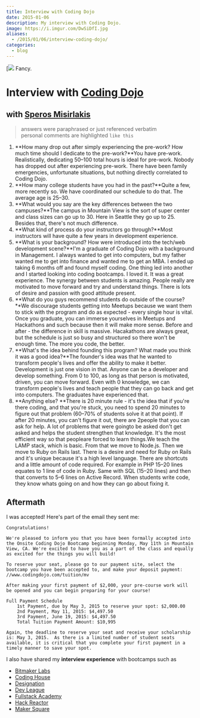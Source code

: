 ```yaml
---
title: Interview with Coding Dojo
date: 2015-01-06
description: My interview with Coding Dojo.
image: https://i.imgur.com/DwSiDfI.jpg
aliases:
  - /2015/01/06/interview-coding-dojo/
categories:
  - blog
---
```


[![](https://jlau-bucket-1.s3.amazonaws.com/uploads/topic/image/5/coding_dojo.png) Fancy.

# Interview with [Coding Dojo](https://www.codingdojo.com)

## with [Speros Misirlakis](https://www.linkedin.com/pub/speros-misirlakis/28/743/384)

> answers were paraphrased or just referenced verbatim\
> personal comments are highlighted `like this`

1.  **How many drop out after simply experiencing the pre-work? How much time should I dedicate to the pre-work?**You have pre-work. Realistically, dedicating 50–100 total hours is ideal for pre-work. Nobody has dropped out after experiencing pre-work. There have been family emergencies, unfortunate situations, but nothing directly correlated to Coding Dojo.
2.  **How many college students have you had in the past?**Quite a few, more recently so. We have coordinated our schedule to do that. The average age is 25–30.
3.  **What would you say are the key differences between the two campuses?**The campus in Mountain View is the sort of super center and class sizes can go up to 30. Here in Seattle they go up to 25. Besides that, there's not much difference.
4.  **What kind of process do your instructors go through?**Most instructors will have quite a few years in development experience.
5.  **What is your background? How were introduced into the tech/web development scene?**I'm a graduate of Coding Dojo with a background in Management. I always wanted to get into computers, but my father wanted me to get into finance and wanted me to get an MBA. I ended up taking 6 months off and found myself coding. One thing led into another and I started looking into coding bootcamps. I loved it. It was a great experience. The synergy between students is amazing. People really are motivated to move forward and try and understand things. There is lots of desire and passion with good attitude present.
6.  **What do you guys recommend students do outside of the course?**We discourage students getting into Meetups because we want them to stick with the program and do as expected - every single hour is vital. Once you graduate, you can immerse yourselves in Meetups and Hackathons and such because then it will make more sense. Before and after - the difference in skill is massive. Hacakathons are always great, but the schedule is just so busy and structured so there won't be enough time. The more you code, the better.
7.  **What's the idea behind founding this program? What made you think it was a good idea?**The founder's idea was that he wanted to transform people's lives and offer the ability to make it better. Development is just one vision in that. Anyone can be a developer and develop something. From 0 to 100, as long as that person is motivated, driven, you can move forward. Even with 0 knowledge, we can transform people's lives and teach people that they can go back and get into computers. The graduates have experienced that.
8.  **Anything else? **There is 20 minute rule - it's the idea that if you're there coding, and that you're stuck, you need to spend 20 minutes to figure out that problem (60–70% of students solve it at that point). If after 20 minutes, you can't figure it out, there are 2people that you can ask for help. A lot of problems that were goingto be asked don't get asked and helps the student strengthen that knowledge. It's the most efficient way so that peopleare forced to learn things.We teach the LAMP stack, which is basic. From that we move to Node.js. Then we move to Ruby on Rails last. There is a desire and need for Ruby on Rails and it's unique because it's a high level language. There are shortcuts and a little amount of code required. For example in PHP 15–20 lines equates to 1 line of code in Ruby. Same with SQL (15–20 lines) and then that converts to 5–6 lines on Active Record. When students write code, they know whats going on and how they can go about fixing it.

## Aftermath

I was accepted! Here's part of the email they sent me:

    Congratulations!

    We're pleased to inform you that you have been formally accepted into the Onsite Coding Dojo Bootcamp beginning Monday, May 11th in Mountain View, CA. We're excited to have you as a part of the class and equally as excited for the things you will build!

    To reserve your seat, please go to our payment site, select the bootcamp you have been accepted to, and make your deposit payment: //www.codingdojo.com/tuition/mv

    After making your first payment of $2,000, your pre-course work will be opened and you can begin preparing for your course!

    Full Payment Schedule
        1st Payment, due by May 3, 2015 to reserve your spot: $2,000.00
        2nd Payment, May 11, 2015: $4,497.50
        3rd Payment, June 19, 2015: $4,497.50
        Total Tuition Payment Amount: $10,995

    Again, the deadline to reserve your seat and receive your scholarship is: May 3, 2015.  As there is a limited number of student seats available, it is critical that you complete your first payment in a timely manner to save your spot.

I also have shared my **interview experience** with bootcamps such as

- [Bitmaker Labs](/2014/03/12/interview-bitmaker-labs/)
- [Coding House](https://fvcproductions.com/blog/2015/01/06/coding-house-interview/ "Interview with Coding House 🏠")
- [Designation](https://fvcproductions.com/blog/2015/01/06/interview-with-designation/ "Interview with Designation 🎨")
- [Dev League](https://fvcproductions.com/blog/2015/01/06/experience-with-devleague/ "My Experience With DevLeague 💻")
- [Fullstack Academy](https://fvcproductions.com/blog/2014/12/28/my-experience-with-fullstack-academy-of-code/ "My Experience with Fullstack Academy of Code 💻")
- [Hack Reactor](https://fvcproductions.com/blog/2015/01/05/questioning-hack-reactor/ "Questioning Hack Reactor 🔑")
- [Maker Square](https://fvcproductions.com/blog/2015/01/14/my-experience-with-makersquare-%f0%9f%92/ "My Experience with MakerSquare 💻")
